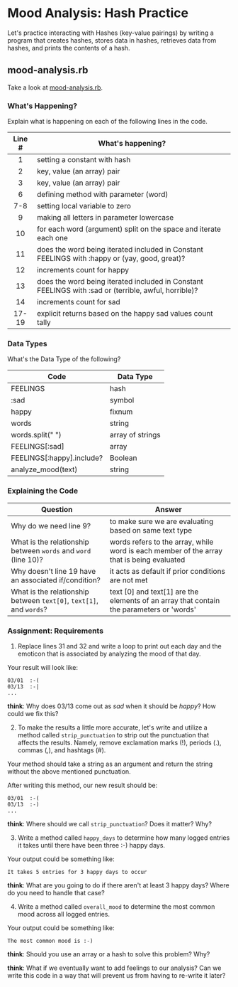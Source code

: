 # Mood Analysis: Hash Practice
Let's practice interacting with Hashes (key-value pairings) by writing a program that creates hashes, stores data in hashes, retrieves data from hashes, and prints the contents of a hash.

## mood-analysis.rb
Take a look at [mood-analysis.rb](mood-analysis.rb).

### What's Happening?
Explain what is happening on each of the following lines in the code.

| Line # | What's happening?
|:------:|-------------------
| 1      |setting a constant with hash
| 2      |key, value (an array) pair
| 3      |key, value (an array) pair
| 6      |defining method with parameter (word)
| 7-8    |setting local variable to zero
| 9      |making all letters in parameter lowercase
| 10     |for each word (argument) split on the space  and  iterate each one
| 11     |does the word being iterated included in Constant FEELINGS with :happy or (yay, good, great)?
| 12     |increments count for happy
| 13     |does the word being iterated included in Constant FEELINGS with :sad or (terrible, awful, horrible)?
| 14     |increments count for sad
| 17-19  |explicit returns based on the happy sad values count tally

### Data Types
What's the Data Type of the following?

| Code                       | Data Type
|----------------------------|-----------
| FEELINGS                   |hash
| :sad                       |symbol
| happy                      |fixnum
| words                      |string
| words.split(" ")           |array of strings
| FEELINGS[:sad]             |array
| FEELINGS[:happy].include?  |Boolean
| analyze_mood(text)         |string

### Explaining the Code
| Question               | Answer
|------------------------|-------
| Why do we need line 9? |to make sure we are evaluating based on same text type
| What is the relationship between `words` and `word` (line 10)? | words refers to the array, while word is each member of the array that is being evaluated
| Why doesn't line 19 have an associated if/condition? |it acts as default if prior conditions are not met
| What is the relationship between `text[0]`, `text[1]`, and `words`? |text [0] and text[1] are the elements of an array that contain the parameters or 'words'

### Assignment: Requirements
1. Replace lines 31 and 32 and write a loop to print out each day and the emoticon that is associated by analyzing the mood of that day.

Your result will look like:
```
03/01  :-(
03/13  :-|
...
```

**think**: Why does 03/13 come out as _sad_ when it should be _happy_? How could we fix this?

2. To make the results a little more accurate, let's write and utilize a method called `strip_punctuation` to strip out the punctuation that affects the results. Namely, remove  exclamation marks (!), periods (.), commas (,), and hashtags (#).

Your method should take a string as an argument and return the string without the above mentioned punctuation.

After writing this method, our new result should be:
```
03/01  :-(
03/13  :-)
...
```

**think**: Where should we call `strip_punctuation`? Does it matter? Why?

3. Write a method called `happy_days` to determine how many logged entries it takes until there have been three :-) happy days.

Your output could be something like:
```
It takes 5 entries for 3 happy days to occur
```

**think**: What are you going to do if there aren't at least 3 happy days? Where do you need to handle that case?

4. Write a method called `overall_mood` to determine the most common mood across all logged entries.

Your output could be something like:
```
The most common mood is :-)
```

**think**: Should you use an array or a hash to solve this problem? Why?

**think**: What if we eventually want to add feelings to our analysis? Can we write this code in a way that will prevent us from having to re-write it later?
